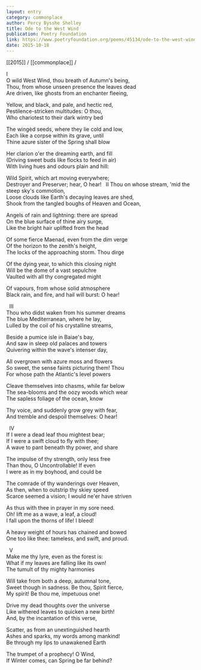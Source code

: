 ```yaml
---
layout: entry
category: commonplace
author: Percy Bysshe Shelley
title: Ode to the West Wind
publication: Poetry Foundation
link: https://www.poetryfoundation.org/poems/45134/ode-to-the-west-wind
date: 2015-10-18
---
```


[[2015]] / [[commonplace]] / 

I
<br>O wild West Wind, thou breath of Autumn's being,
<br>Thou, from whose unseen presence the leaves dead
<br>Are driven, like ghosts from an enchanter fleeing,

Yellow, and black, and pale, and hectic red,
<br>Pestilence-stricken multitudes: O thou,
<br>Who chariotest to their dark wintry bed

The wingèd seeds, where they lie cold and low,
<br>Each like a corpse within its grave, until
<br>Thine azure sister of the Spring shall blow

Her clarion o'er the dreaming earth, and fill
<br>(Driving sweet buds like flocks to feed in air)
<br>With living hues and odours plain and hill:

Wild Spirit, which art moving everywhere;
<br>Destroyer and Preserver; hear, O hear! 
 
II
Thou on whose stream, 'mid the steep sky's commotion,
<br>Loose clouds like Earth's decaying leaves are shed,
<br>Shook from the tangled boughs of Heaven and Ocean,

Angels of rain and lightning: there are spread
<br>On the blue surface of thine airy surge,
<br>Like the bright hair uplifted from the head

Of some fierce Maenad, even from the dim verge
<br>Of the horizon to the zenith's height,
<br>The locks of the approaching storm. Thou dirge

Of the dying year, to which this closing night
<br>Will be the dome of a vast sepulchre
<br>Vaulted with all thy congregated might

Of vapours, from whose solid atmosphere
<br>Black rain, and fire, and hail will burst: O hear!
 
 
III
<br>Thou who didst waken from his summer dreams
<br>The blue Mediterranean, where he lay,
<br>Lulled by the coil of his crystalline streams,

Beside a pumice isle in Baiae's bay,
<br>And saw in sleep old palaces and towers
<br>Quivering within the wave's intenser day,

All overgrown with azure moss and flowers
<br>So sweet, the sense faints picturing them! Thou
<br>For whose path the Atlantic's level powers

Cleave themselves into chasms, while far below
<br>The sea-blooms and the oozy woods which wear
<br>The sapless foliage of the ocean, know

Thy voice, and suddenly grow grey with fear,
<br>And tremble and despoil themselves: O hear!
 
 
IV
<br>If I were a dead leaf thou mightest bear;
<br>If I were a swift cloud to fly with thee;
<br>A wave to pant beneath thy power, and share

The impulse of thy strength, only less free
<br>Than thou, O Uncontrollable! If even
<br>I were as in my boyhood, and could be

The comrade of thy wanderings over Heaven,
<br>As then, when to outstrip thy skiey speed
<br>Scarce seemed a vision; I would ne'er have striven

As thus with thee in prayer in my sore need.
<br>Oh! lift me as a wave, a leaf, a cloud!
<br>I fall upon the thorns of life! I bleed!

A heavy weight of hours has chained and bowed
<br>One too like thee: tameless, and swift, and proud.
 
 
V
<br>Make me thy lyre, even as the forest is:
<br>What if my leaves are falling like its own!
<br>The tumult of thy mighty harmonies

Will take from both a deep, autumnal tone,
<br>Sweet though in sadness. Be thou, Spirit fierce,
<br>My spirit! Be thou me, impetuous one!

Drive my dead thoughts over the universe
<br>Like withered leaves to quicken a new birth!
<br>And, by the incantation of this verse,

Scatter, as from an unextinguished hearth
<br>Ashes and sparks, my words among mankind!
<br>Be through my lips to unawakened Earth

The trumpet of a prophecy! O Wind,
<br>If Winter comes, can Spring be far behind? 
